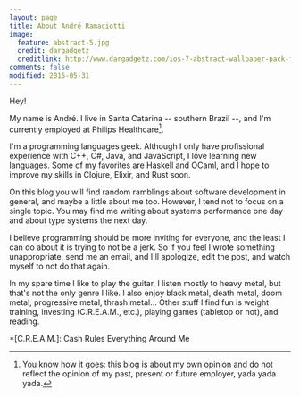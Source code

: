 ```yaml
---
layout: page
title: About André Ramaciotti
image:
  feature: abstract-5.jpg
  credit: dargadgetz
  creditlink: http://www.dargadgetz.com/ios-7-abstract-wallpaper-pack-for-iphone-5-and-ipod-touch-retina/
comments: false
modified: 2015-05-31
---
```


Hey!

My name is André.
I live in Santa Catarina -- southern Brazil --, and I'm currently employed at Philips Healthcare[^1].

[^1]: You know how it goes: this blog is about my own opinion and do not reflect the opinion of my past, present or future employer, yada yada yada.

I'm a programming languages geek.
Although I only have profissional experience with C++, C#, Java, and JavaScript, I love learning new languages.
Some of my favorites are Haskell and OCaml, and I hope to improve my skills in Clojure, Elixir, and Rust soon.

On this blog you will find random ramblings about software development in general, and maybe a little about me too.
However, I tend not to focus on a single topic.
You may find me writing about systems performance one day and about type systems the next day.

I believe programming should be more inviting for everyone, and the least I can do about it is trying to not be a jerk.
So if you feel I wrote something unappropriate, send me an email, and I'll apologize, edit the post, and watch myself to not do that again.

In my spare time I like to play the guitar.
I listen mostly to heavy metal, but that's not the only genre I like.
I also enjoy black metal, death metal, doom metal, progressive metal, thrash metal...
Other stuff I find fun is weight training, investing (C.R.E.A.M., etc.), playing games (tabletop or not), and reading.

*[C.R.E.A.M.]: Cash Rules Everything Around Me

